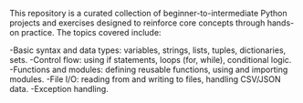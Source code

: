 This repository is a curated collection of beginner-to-intermediate Python projects and exercises designed to reinforce core concepts through hands-on practice. The topics covered include:

-Basic syntax and data types: variables, strings, lists, tuples, dictionaries, sets.
-Control flow: using if statements, loops (for, while), conditional logic.
-Functions and modules: defining reusable functions, using and importing modules.
-File I/O: reading from and writing to files, handling CSV/JSON data.
-Exception handling.
